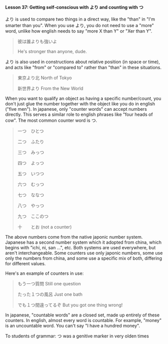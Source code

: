 #### Lesson 37: Getting self-conscious with より and counting with つ

より is used to compare two things in a direct way, like the "than" in "I'm smarter than you". When you use より, you do not need to use a "more" word, unlike how english needs to say "more X than Y" or "Xer than Y".

> 彼は誰よりも強いよ
>
> He's stronger than anyone, dude.

より is also used in constructions about relative position (in space or time), and acts like "from" or "compared to" rather than "than" in these situations.

> 東京より北 North of Tokyo
>
> 新世界より From the New World

When you want to qualify an object as having a specific number/count, you don't just glue the number together with the object like you do in english ("five men"). In japanese, only "counter words" can accept numbers directly. This serves a similar role to english phrases like "four heads of cow".
The most common counter word is つ.

> 一つ　ひとつ
>
> 二つ　ふたり
>
> 三つ　みっつ
>
> 四つ　よっつ
>
> 五つ　いつつ
>
> 六つ　むっつ
>
> 七つ　ななつ
>
> 八つ　やっつ
>
> 九つ　ここのつ
>
> 十　　とお (not a counter)

The above numbers come from the native japonic number system. Japanese has a second number system which it adopted from china, which begins with "ichi, ni, san ...", etc. Both systems are used everywhere, but aren't interchangeable. Some counters use only japonic numbers, some use only the numbers from china, and some use a specific mix of both, differing for different values.

Here's an example of counters in use:

> もう一つ質問 Still one question
>
> たった１つの風呂 Just one bath
>
> でも１つ間違ってるぞ But you got one thing wrong!

In japanese, "countable words" are a closed set, made up entirely of these counters. In english, almost every word is countable. For example, "money" is an uncountable word. You can't say "I have a hundred money".

<div class="warning">
To students of grammar: つ was a genitive marker in very olden times
</div>
